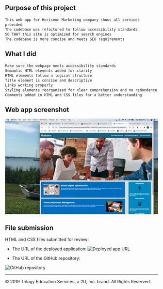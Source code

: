 ## Purpose of this project

```
This web app for Horiseon Marketing company shows all services provided
The codebase was refactored to follow accessibility standards
SO THAT this site is optimized for search engines
The codebase is more concise and meets SEO requirements
```

## What I did

```
Make sure the webpage meets accessibility standards
Semantic HTML elements added for clarity
HTML elements follow a logical structure
Title element is concise and descriptive
Links working properly
Styling elements reorganized for clear comprehension and no redundance
Comments added in HTML and CSS files for a better understanding
```

## Web app screenshot

![web page screenshot](Code-refactor-screenshot.png)

## File submission

HTML and CSS files submitted for review:

- The URL of the deployed application:
  ![Deployed app URL](https://jessicaperez1.github.io/Code-Refactor/)

- The URL of the GitHub repository:

![GitHub repository](https://jessicaperez1.github.io/Code-Refactor/)

---

© 2019 Trilogy Education Services, a 2U, Inc. brand. All Rights Reserved.
